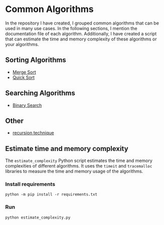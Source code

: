 # Common Algorithms
In the repository I have created, I grouped common algorithms that can be used in many use cases. In the following sections, I mention the documentation file of each algorithm. Additionally, I have created a script that can estimate the time and memory complexity of these algorithms or your algorithms.

## Sorting Algorithms
* [Merge Sort](./algorithms/sort/merge_sort.md)
* [Quick Sort](./algorithms/sort/quick_sort.md)

## Searching Algorithms
* [Binary Search](./algorithms/search/binary_search.md)

## Other
* [recursion technique](./algorithms/recursion.md)

## Estimate time and memory complexity
The `estimate_complexity` Python script estimates the time and memory complexities of different algorithms. It uses the `timeit` and `tracemalloc` libraries to measure the time and memory usage of the algorithms.

### Install requirements
```shell
python -m pip install -r requirements.txt
```
### Run
```shell
python estimate_complexity.py
```